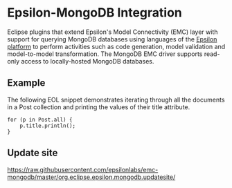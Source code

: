 Epsilon-MongoDB Integration
===========

Eclipse plugins that extend Epsilon's Model Connectivity (EMC) layer with support for querying MongoDB databases using languages of the [Epsilon platform](http://www.eclipse.org/epsilon) to perform activities such as code generation, model validation and model-to-model transformation. The MongoDB EMC driver supports read-only access to locally-hosted MongoDB databases.

Example
-----------
The following EOL snippet demonstrates iterating through all the documents in a Post collection and printing the values of their title attribute.
```
for (p in Post.all) {
	p.title.println();
}
```

Update site
-----------
https://raw.githubusercontent.com/epsilonlabs/emc-mongodb/master/org.eclipse.epsilon.mongodb.updatesite/
